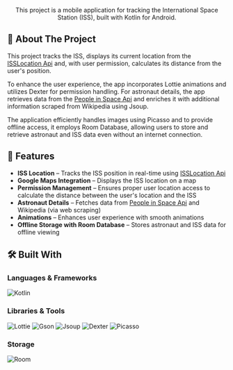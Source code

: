 <p align="center">
    This project is a mobile application for tracking the International Space Station (ISS), built with Kotlin for Android.  
</p>

## 📌 About The Project  

This project tracks the ISS, displays its current location from the [ISSLocation Api](https://api.wheretheiss.at/v1/satellites/25544) and, with user permission, calculates its distance from the user's position.

To enhance the user experience, the app incorporates Lottie animations and utilizes Dexter for permission handling. 
For astronaut details, the app retrieves data from the 
[People in Space Api](https://corquaid.github.io/international-space-station-APIs/JSON/people-in-space.json) and enriches it with additional information scraped from Wikipedia using Jsoup.

The application efficiently handles images using Picasso and to provide offline access, it employs Room Database, allowing users to store and retrieve astronaut and ISS data even without an internet connection. 

## 🚀 Features  
- **ISS Location** – Tracks the ISS position in real-time using [ISSLocation Api](https://api.wheretheiss.at/v1/satellites/25544)
- **Google Maps Integration** – Displays the ISS location on a map
- **Permission Management** – Ensures proper user location access to calculate the distance between the user's location and the ISS
- **Astronaut Details** – Fetches data from [People in Space Api](https://corquaid.github.io/international-space-station-APIs/JSON/people-in-space.json) and Wikipedia (via web scraping)
- **Animations** – Enhances user experience with smooth animations
- **Offline Storage with Room Database** – Stores astronaut and ISS data for offline viewing

## 🛠 Built With  

### **Languages & Frameworks**  
![Kotlin](https://img.shields.io/badge/Kotlin-%230095D5.svg?style=for-the-badge&logo=kotlin&logoColor=white)  

### **Libraries & Tools**
![Lottie](https://img.shields.io/badge/Lottie-Animations-orange?style=for-the-badge) 
![Gson](https://img.shields.io/badge/Gson-JSON%20Parsing-green?style=for-the-badge) 
![Jsoup](https://img.shields.io/badge/Jsoup-Web%20Scraping-blue?style=for-the-badge) 
![Dexter](https://img.shields.io/badge/Dexter-Permissions-red?style=for-the-badge) 
![Picasso](https://img.shields.io/badge/Picasso-Image%20Loader-pink?style=for-the-badge) 

### **Storage**  
![Room](https://img.shields.io/badge/Room-%23FF6F00.svg?style=for-the-badge&logo=android&logoColor=white)


